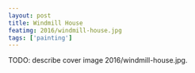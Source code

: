 ```yaml
---
layout: post
title: Windmill House
featimg: 2016/windmill-house.jpg
tags: ['painting']
---
```


TODO: describe cover image 2016/windmill-house.jpg.
